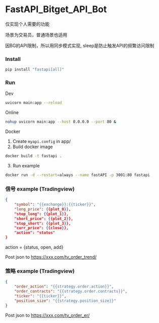# FastAPI_Bitget_API_Bot

仅实现个人需要的功能

场景为交易员，普通场景也适用

因BG的API限制，所以用同步模式实现, sleep是防止触发API的频繁访问限制


### Install

```sh
pip install "fastapi[all]"
```

### Run 
Dev

```sh
uvicorn main:app --reload
```

Online

```sh
nohup uvicorn main:app --host 0.0.0.0 --port 80 &
```

Docker

1. Create `myapi.config` in app/
2. Build docker image

```sh
docker build -t fastapi .
```

3. Run example

```sh
docker run -d --restart=always --name fastAPI -p 3001:80 fastapi
```



### 信号 example (Tradingview)

```json
{
    "symbol": "{{exchange}}:{{ticker}}",
    "long_price": {{plot_0}},
    "stop_long": {{plot_1}},
    "short_price": {{plot_2}},
    "stop_short": {{plot_3}},
    "curr_price": {{close}},
    "action": "status"
}
```

action = {status, open, add}

Post json to https://xxx.com/tv_order_trend/


### 策略 example (Tradingview)

```json
{
    "order_action": "{{strategy.order.action}}",
    "order_contracts": "{{strategy.order.contracts}}",
    "ticker": "{{ticker}}",
    "position_size": "{{strategy.position_size}}"
}
```

Post json to https://xxx.com/tv_order_er/

